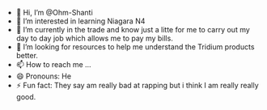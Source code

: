 - 👋 Hi, I’m @Ohm-Shanti
- 👀 I’m interested in learning Niagara N4
- 🌱 I’m currently in the trade and know just a litte for me to carry out my day to day job which allows me to pay my bills.
- 💞️ I’m looking for resources to help me understand the Tridium products better.
- 📫 How to reach me ...
- 😄 Pronouns: He
- ⚡ Fun fact: They say am really bad at rapping but i think I am really really good. 

<!---
Ohm-Shanti/Ohm-Shanti is a ✨ special ✨ repository because its `README.md` (this file) appears on your GitHub profile.
You can click the Preview link to take a look at your changes.
--->
